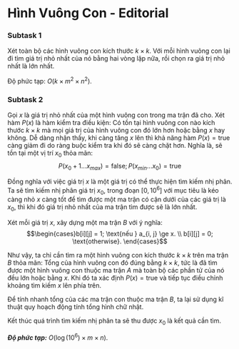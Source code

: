 # Hình Vuông Con - Editorial

### Subtask 1

Xét toàn bộ các hình vuông con kích thước $k \times k$. Với mỗi hình vuông con lại đi tìm giá trị nhỏ nhất của nó bằng hai vòng lặp nữa, rồi chọn ra giá trị nhỏ nhất là lớn nhất.

Độ phức tạp: $O(k \times m^2 \times n^2)$.

### Subtask 2

Gọi $x$ là giá trị nhỏ nhất của một hình vuông con trong ma trận đã cho. Xét hàm $P(x)$ là hàm kiểm tra điều kiện: Có tồn tại hình vuông con nào kích thước $k \times k$ mà mọi giá trị của hình vuông con đó lớn hơn hoặc bằng $x$ hay không. Dễ dàng nhận thấy, khi càng tăng $x$ lên thì khả năng hàm $P(x) = \text{true}$ càng giảm đi do ràng buộc kiểm tra khi đó sẽ càng chặt hơn. Nghĩa là, sẽ tồn tại một vị trí $x_0$ thỏa mãn:
$$P(x_0 + 1...x_{max}) = \text{false}; P(x_{min}...x_0) = \text{true}$$

Đồng nghĩa với việc giá trị $x$ là một giá trị có thể thực hiện tìm kiếm nhị phân. Ta sẽ tìm kiếm nhị phân giá trị $x_0,$ trong đoạn $[0, 10^6]$ với mục tiêu là kéo càng nhỏ $x$ càng tốt để tìm được một ma trận có cận dưới của các giá trị là $x_0,$ thì khi đó giá trị nhỏ nhất của ma trận tìm được sẽ là lớn nhất.

Xét mỗi giá trị $x,$ xây dựng một ma trận $B$ với ý nghĩa:
$$\begin{cases}b[i][j] = 1; \text{nếu } a_{i, j} \ge x. \\ b[i][j] = 0; \text{otherwise}. \end{cases}$$

Như vậy, ta chỉ cần tìm ra một hình vuông con kích thước $k \times k$ trên ma trận $B$ thỏa mãn: Tổng của hình vuông con đó đúng bằng $k \times k,$ tức là đã tìm được một hình vuông con thuộc ma trận $A$ mà toàn bộ các phần tử của nó đều lớn hoặc bằng $x$. Khi đó ta xác định $P(x) = \text{true}$ và tiếp tục điều chỉnh khoảng tìm kiếm $x$ lên phía trên. 

Để tính nhanh tổng của các ma trận con thuộc ma trận $B,$ ta lại sử dụng kĩ thuật quy hoạch động tính tổng hình chữ nhật.

Kết thúc quá trình tìm kiếm nhị phân ta sẽ thu được $x_0$ là kết quả cần tìm.

***Độ phức tạp:*** $O\big(\log(10^6) \times m \times n\big)$.